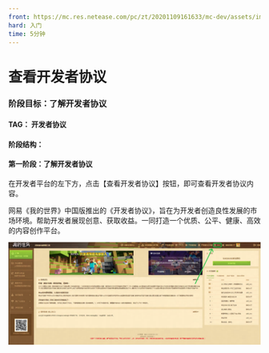 ```yaml
---
front: https://mc.res.netease.com/pc/zt/20201109161633/mc-dev/assets/img/xieyi_images001.3575194f.png
hard: 入门
time: 5分钟
---
```


# 查看开发者协议

### 阶段目标：了解开发者协议



#### TAG： 开发者协议



#### 阶段结构：

#### 第一阶段：了解开发者协议

 

在开发者平台的左下方，点击【查看开发者协议】按钮，即可查看开发者协议内容。

网易《我的世界》中国版推出的《开发者协议》，旨在为开发者创造良性发展的市场环境。帮助开发者展现创意、获取收益。一同打造一个优质、公平、健康、高效的内容创作平台。

![](./images/xieyi_images001.png)